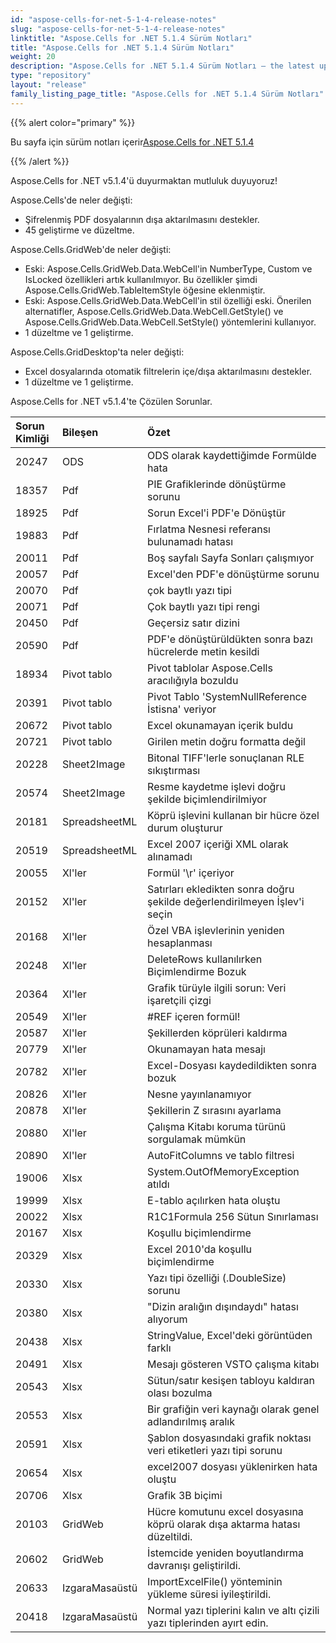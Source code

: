```yaml
---
id: "aspose-cells-for-net-5-1-4-release-notes"
slug: "aspose-cells-for-net-5-1-4-release-notes"
linktitle: "Aspose.Cells for .NET 5.1.4 Sürüm Notları"
title: "Aspose.Cells for .NET 5.1.4 Sürüm Notları"
weight: 20
description: "Aspose.Cells for .NET 5.1.4 Sürüm Notları – the latest updates and fixes."
type: "repository"
layout: "release"
family_listing_page_title: "Aspose.Cells for .NET 5.1.4 Sürüm Notları"
---
```

{{% alert color="primary" %}} 

 Bu sayfa için sürüm notları içerir[Aspose.Cells for .NET 5.1.4](https://releases.aspose.com/cells/net/new-releases/aspose.cells-for-.net-5.1.4/)

{{% /alert %}} 

 Aspose.Cells for .NET v5.1.4'ü duyurmaktan mutluluk duyuyoruz!

 Aspose.Cells'de neler değişti:

- Şifrelenmiş PDF dosyalarının dışa aktarılmasını destekler.
- 45 geliştirme ve düzeltme.

 Aspose.Cells.GridWeb'de neler değişti:

- Eski: Aspose.Cells.GridWeb.Data.WebCell'in NumberType, Custom ve IsLocked özellikleri artık kullanılmıyor. Bu özellikler şimdi Aspose.Cells.GridWeb.TableItemStyle öğesine eklenmiştir.
- Eski: Aspose.Cells.GridWeb.Data.WebCell'in stil özelliği eski. Önerilen alternatifler, Aspose.Cells.GridWeb.Data.WebCell.GetStyle() ve Aspose.Cells.GridWeb.Data.WebCell.SetStyle() yöntemlerini kullanıyor.
- 1 düzeltme ve 1 geliştirme.



 Aspose.Cells.GridDesktop'ta neler değişti:

- Excel dosyalarında otomatik filtrelerin içe/dışa aktarılmasını destekler.
- 1 düzeltme ve 1 geliştirme.

 Aspose.Cells for .NET v5.1.4'te Çözülen Sorunlar.

|**Sorun Kimliği** |**Bileşen** |**Özet** |
|:- |:- |:- |
|20247 |ODS | ODS olarak kaydettiğimde Formülde hata|
|18357 | Pdf| PIE Grafiklerinde dönüştürme sorunu|
|18925 | Pdf| Sorun Excel'i PDF'e Dönüştür|
|19883 | Pdf| Fırlatma Nesnesi referansı bulunamadı hatası|
|20011 | Pdf| Boş sayfalı Sayfa Sonları çalışmıyor|
|20057 | Pdf| Excel'den PDF'e dönüştürme sorunu|
|20070 | Pdf| çok baytlı yazı tipi|
|20071 | Pdf| Çok baytlı yazı tipi rengi|
|20450 | Pdf| Geçersiz satır dizini|
|20590 | Pdf| PDF'e dönüştürüldükten sonra bazı hücrelerde metin kesildi|
|18934 | Pivot tablo| Pivot tablolar Aspose.Cells aracılığıyla bozuldu|
|20391 | Pivot tablo|Pivot Tablo 'SystemNullReference İstisna' veriyor|
|20672 | Pivot tablo| Excel okunamayan içerik buldu|
|20721 | Pivot tablo| Girilen metin doğru formatta değil|
|20228 | Sheet2Image| Bitonal TIFF'lerle sonuçlanan RLE sıkıştırması|
|20574 | Sheet2Image| Resme kaydetme işlevi doğru şekilde biçimlendirilmiyor|
|20181 |SpreadsheetML | Köprü işlevini kullanan bir hücre özel durum oluşturur|
|20519 |SpreadsheetML | Excel 2007 içeriği XML olarak alınamadı|
|20055 | Xl'ler| Formül '\r' içeriyor|
|20152 | Xl'ler| Satırları ekledikten sonra doğru şekilde değerlendirilmeyen İşlev'i seçin|
|20168 | Xl'ler| Özel VBA işlevlerinin yeniden hesaplanması|
|20248 | Xl'ler| DeleteRows kullanılırken Biçimlendirme Bozuk|
|20364 | Xl'ler| Grafik türüyle ilgili sorun: Veri işaretçili çizgi|
|20549 | Xl'ler| #REF içeren formül!|
|20587 | Xl'ler| Şekillerden köprüleri kaldırma|
|20779 | Xl'ler| Okunamayan hata mesajı|
|20782 | Xl'ler| Excel-Dosyası kaydedildikten sonra bozuk|
|20826 | Xl'ler| Nesne yayınlanamıyor|
|20878 | Xl'ler| Şekillerin Z sırasını ayarlama|
|20880 | Xl'ler| Çalışma Kitabı koruma türünü sorgulamak mümkün|
|20890 | Xl'ler| AutoFitColumns ve tablo filtresi|
|19006 | Xlsx| System.OutOfMemoryException atıldı|
|19999 | Xlsx| E-tablo açılırken hata oluştu|
|20022 | Xlsx| R1C1Formula 256 Sütun Sınırlaması|
|20167 | Xlsx|Koşullu biçimlendirme|
|20329 | Xlsx| Excel 2010'da koşullu biçimlendirme|
|20330 | Xlsx| Yazı tipi özelliği (.DoubleSize) sorunu|
|20380 | Xlsx| "Dizin aralığın dışındaydı" hatası alıyorum|
|20438 | Xlsx| StringValue, Excel'deki görüntüden farklı|
|20491 | Xlsx| Mesajı gösteren VSTO çalışma kitabı|
|20543 | Xlsx| Sütun/satır kesişen tabloyu kaldıran olası bozulma|
|20553 | Xlsx| Bir grafiğin veri kaynağı olarak genel adlandırılmış aralık|
|20591 | Xlsx| Şablon dosyasındaki grafik noktası veri etiketleri yazı tipi sorunu|
|20654 | Xlsx| excel2007 dosyası yüklenirken hata oluştu|
|20706 | Xlsx| Grafik 3B biçimi|
|20103 | GridWeb| Hücre komutunu excel dosyasına köprü olarak dışa aktarma hatası düzeltildi.|
|20602 | GridWeb| İstemcide yeniden boyutlandırma davranışı geliştirildi.|
|20633 | IzgaraMasaüstü| ImportExcelFile() yönteminin yükleme süresi iyileştirildi.|
|20418 | IzgaraMasaüstü| Normal yazı tiplerini kalın ve altı çizili yazı tiplerinden ayırt edin.|

